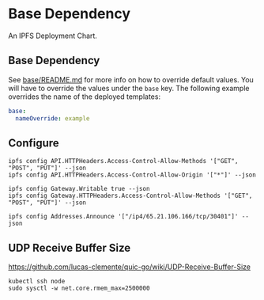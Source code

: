 # Base Dependency
An IPFS Deployment Chart.
## Base Dependency
See [base/README.md](../base/README.md) for more info on how to override default values. 
You will have to override the values under the `base` key. The following example overrides the name of the deployed templates:
```yaml
base:
  nameOverride: example
```

## Configure
```
ipfs config API.HTTPHeaders.Access-Control-Allow-Methods '["GET", "POST", "PUT"]' --json
ipfs config API.HTTPHeaders.Access-Control-Allow-Origin '["*"]' --json

ipfs config Gateway.Writable true --json
ipfs config Gateway.HTTPHeaders.Access-Control-Allow-Methods '["GET", "POST", "PUT"]' --json

ipfs config Addresses.Announce '["/ip4/65.21.106.166/tcp/30401"]' --json
```
## UDP Receive Buffer Size

https://github.com/lucas-clemente/quic-go/wiki/UDP-Receive-Buffer-Size
```
kubectl ssh node
sudo sysctl -w net.core.rmem_max=2500000
```